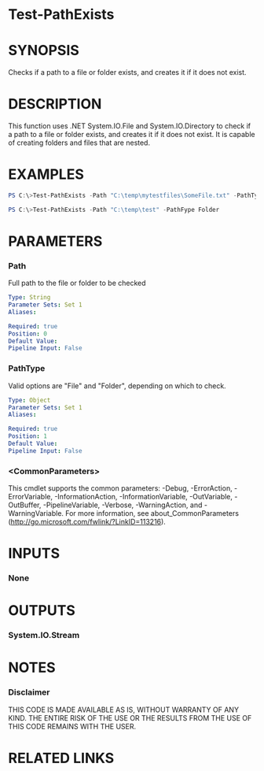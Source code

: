 # Test-PathExists# SYNOPSISChecks if a path to a file or folder exists, and creates it if it does not exist.# DESCRIPTIONThis function uses .NET System.IO.File and System.IO.Directory to check if a path to a file or folder exists, and creates it if it does not exist. It is capable of creating folders and files that are nested.# EXAMPLES```powershellPS C:\>Test-PathExists -Path "C:\temp\mytestfiles\SomeFile.txt" -PathType File``````powershellPS C:\>Test-PathExists -Path "C:\temp\test" -PathFype Folder```# PARAMETERS### PathFull path to the file or folder to be checked```yamlType: StringParameter Sets: Set 1Aliases: Required: truePosition: 0Default Value: Pipeline Input: False```### PathTypeValid options are "File" and "Folder", depending on which to check.```yamlType: ObjectParameter Sets: Set 1Aliases: Required: truePosition: 1Default Value: Pipeline Input: False```### \<CommonParameters\>This cmdlet supports the common parameters: -Debug, -ErrorAction, -ErrorVariable, -InformationAction, -InformationVariable, -OutVariable, -OutBuffer, -PipelineVariable, -Verbose, -WarningAction, and -WarningVariable. For more information, see about_CommonParameters (http://go.microsoft.com/fwlink/?LinkID=113216).# INPUTS### None# OUTPUTS### System.IO.Stream# NOTES### DisclaimerTHIS CODE IS MADE AVAILABLE AS IS, WITHOUT WARRANTY OF ANY KIND. THE ENTIRE RISK OF THE USE OR THE RESULTS FROM THE USE OF THIS CODE REMAINS WITH THE USER.# RELATED LINKS
